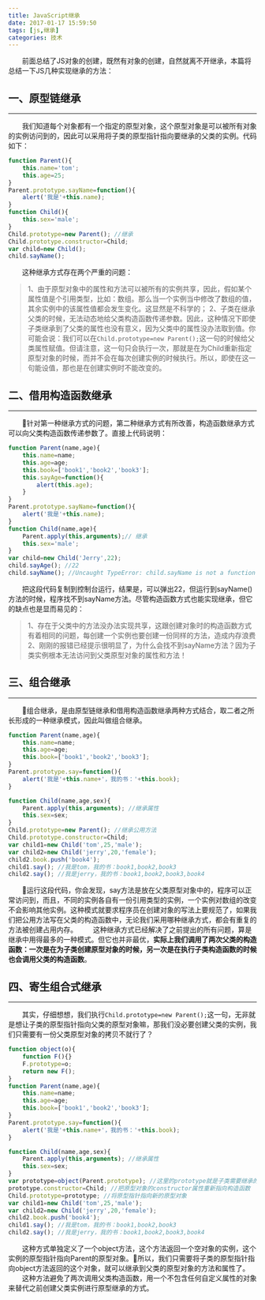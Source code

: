 ```yaml
---
title: JavaScript继承
date: 2017-01-17 15:59:50
tags: [js,继承]
categories: 技术
---
```

&emsp;&emsp;前面总结了JS对象的创建，既然有对象的创建，自然就离不开继承，本篇将总结一下JS几种实现继承的方法：
## 一、原型链继承
***
&emsp;&emsp;我们知道每个对象都有一个指定的原型对象，这个原型对象是可以被所有对象的实例访问到的，因此可以采用将子类的原型指针指向要继承的父类的实例。代码如下：
```javascript
function Parent(){
    this.name='tom';
    this.age=25;
}
Parent.prototype.sayName=function(){
    alert('我是'+this.name);
}
function Child(){
    this.sex='male';
}
Child.prototype=new Parent(); //继承
Child.prototype.constructor=Child;
var child=new Child();
child.sayName();
```
&emsp;&emsp;这种继承方式存在两个严重的问题：
> 1、由于原型对象中的属性和方法可以被所有的实例共享，因此，假如某个属性值是个引用类型，比如：数组。那么当一个实例当中修改了数组的值，其余实例中的该属性值都会发生变化。这显然是不科学的；
2、子类在继承父类的时候，无法动态地给父类构造函数传递参数。因此，这种情况下即使子类继承到了父类的属性也没有意义，因为父类中的属性没办法取到值。你可能会说：我们可以在`Child.prototype=new Parent();`这一句的时候给父类属性赋值。但请注意，这一句只会执行一次，那就是在为Child重新指定原型对象的时候，而并不会在每次创建实例的时候执行。所以，即使在这一句能设值，那也是在创建实例时不能改变的。

## 二、借用构造函数继承
***
&emsp;&emsp;针对第一种继承方式的问题，第二种继承方式有所改善，构造函数继承方式可以向父类构造函数传递参数了。直接上代码说明：
```javascript
function Parent(name,age){
    this.name=name;
    this.age=age;
    this.book=['book1','book2','book3'];
    this.sayAge=function(){
        alert(this.age);
    }
}
Parent.prototype.sayName=function(){
    alert('我是'+this.name);
}
function Child(name,age){
    Parent.apply(this,arguments);// 继承
    this.sex='male';
}
var child=new Child('Jerry',22);
child.sayAge(); //22
child.sayName(); //Uncaught TypeError: child.sayName is not a function
```
&emsp;&emsp;把这段代码复制到控制台运行，结果是，可以弹出22，但运行到sayName()方法的时候，程序找不到sayName方法。尽管构造函数方式也能实现继承，但它的缺点也是显而易见的：
> 1、存在于父类中的方法没办法实现共享，这跟创建对象时的构造函数方式有着相同的问题，每创建一个实例也要创建一份同样的方法，造成内存浪费
2、刚刚的报错已经提示很明显了，为什么会找不到sayName方法？因为子类实例根本无法访问到父类原型对象的属性和方法！

## 三、组合继承
***
&emsp;&emsp;组合继承，是由原型链继承和借用构造函数继承两种方式结合，取二者之所长形成的一种继承模式，因此叫做组合继承。
```javascript
function Parent(name,age){
    this.name=name;
    this.age=age;
    this.book=['book1','book2','book3'];
}
Parent.prototype.say=function(){
    alert('我是'+this.name+'，我的书：'+this.book);
}

function Child(name,age,sex){
    Parent.apply(this,arguments); //继承属性
    this.sex=sex;
}
Child.prototype=new Parent(); //继承公用方法
Child.prototype.constructor=Child;
var child1=new Child('tom',25,'male');
var child2=new Child('jerry',20,'female');
child2.book.push('book4');
child1.say(); //我是tom，我的书：book1,book2,book3
child2.say(); //我是jerry，我的书：book1,book2,book3,book4
```
&emsp;&emsp;运行这段代码，你会发现，say方法是放在父类原型对象中的，程序可以正常访问到，而且，不同的实例各自有一份引用类型的实例，一个实例对数组的改变不会影响其他实例。这种模式就要求程序员在创建对象的写法上要规范了，如果我们把公用方法写在父类的构造函数中，无论我们采用哪种继承方式，都会有重复的方法被创建占用内存。
&emsp;&emsp;这种继承方式已经解决了之前提出的所有问题，算是继承中用得最多的一种模式。但它也并非最优，**实际上我们调用了两次父类的构造函数：一次是在为子类创建原型对象的时候，另一次是在执行子类构造函数的时候也会调用父类的构造函数**。
## 四、寄生组合式继承
***
&emsp;&emsp;其实，仔细想想，我们执行`Child.prototype=new Parent();`这一句，无非就是想让子类的原型指针指向父类的原型对象嘛，那我们没必要创建父类的实例，我们只需要有一份父类原型对象的拷贝不就行了？
```javascript
function object(o){
    function F(){}
    F.prototype=o;
    return new F();
} 
function Parent(name,age){
    this.name=name;
    this.age=age;
    this.book=['book1','book2','book3'];
}
Parent.prototype.say=function(){
    alert('我是'+this.name+'，我的书：'+this.book);
}

function Child(name,age,sex){
    Parent.apply(this,arguments); //继承属性
    this.sex=sex;
}
var prototype=object(Parent.prototype); //这里的prototype就是子类需要继承的原型对象**
prototype.constructor=Child; //把原型对象的constructor属性重新指向构造函数
Child.prototype=prototype; //将原型指针指向新的原型对象
var child1=new Child('tom',25,'male');
var child2=new Child('jerry',20,'female');
child2.book.push('book4');
child1.say(); //我是tom，我的书：book1,book2,book3
child2.say(); //我是jerry，我的书：book1,book2,book3,book4
```
&emsp;&emsp;这种方式单独定义了一个object方法，这个方法返回一个空对象的实例，这个实例的原型指针指向Parent的原型对象。所以，我们只需要将子类的原型指针指向object方法返回的这个对象，就可以继承到父类的原型对象的方法和属性了。
&emsp;&emsp;这种方法避免了两次调用父类构造函数，用一个不包含任何自定义属性的对象来替代之前创建父类实例进行原型继承的方式。